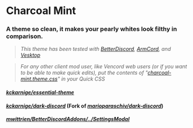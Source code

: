 # Charcoal Mint
### A theme so clean, it makes your pearly whites look filthy in comparison.

> *This theme has been tested with [BetterDiscord](https://betterdiscord.app), [ArmCord](https://armcord.app), and [Vesktop](https://github.com/Vencord/Vesktop/)*

> *For any other client mod user, like Vencord web users (or if you want to be able to make quick edits), put the contents of "[charcoal-mint.theme.css](https://github.com/kckarnige/charcoal-mint-theme/blob/main/charcoal-mint.theme.css)" in your Quick CSS*

#### *[kckarnige/essential-theme](https://github.com/kckarnige/essential-theme)*

#### *[kckarnige/dark-discord](https://github.com/kckarnige/dark-discord)* (Fork of *[marioparaschiv/dark-discord](https://github.com/marioparaschiv/dark-discord)*)

#### *[mwittrien/BetterDiscordAddons/../SettingsModal](https://github.com/mwittrien/BetterDiscordAddons/tree/master/Themes/SettingsModal)*
